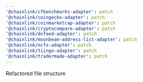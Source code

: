 ```yaml
---
'@chainlink/cfbenchmarks-adapter': patch
'@chainlink/coingecko-adapter': patch
'@chainlink/coinmarketcap-adapter': patch
'@chainlink/cryptocompare-adapter': patch
'@chainlink/dxfeed-adapter': patch
'@chainlink/moonbeam-address-list-adapter': patch
'@chainlink/ncfx-adapter': patch
'@chainlink/tiingo-adapter': patch
'@chainlink/tradermade-adapter': patch
---
```


Refactored file structure
